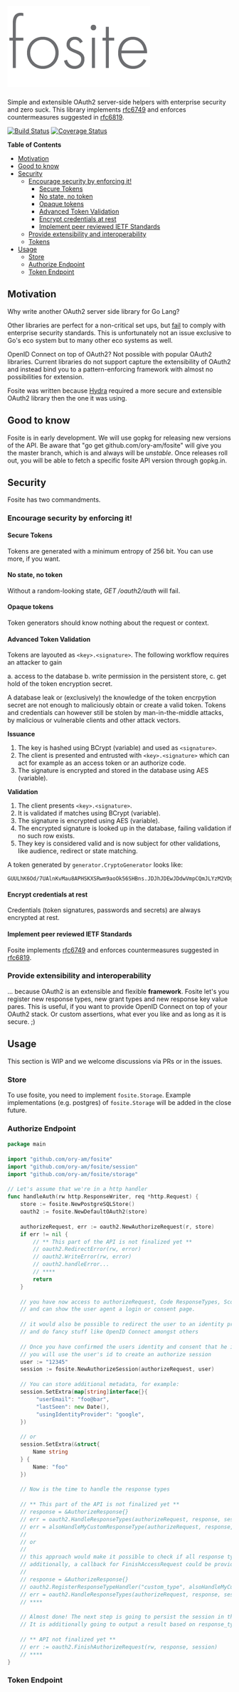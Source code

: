 # ![Fosite](fosite.png)

Simple and extensible OAuth2 server-side helpers with enterprise security and zero suck.
This library implements [rfc6749](https://tools.ietf.org/html/rfc6749) and enforces countermeasures suggested in [rfc6819](https://tools.ietf.org/html/rfc6819).

[![Build Status](https://travis-ci.org/ory-am/fosite.svg?branch=master)](https://travis-ci.org/ory-am/fosite?branch=master)
[![Coverage Status](https://coveralls.io/repos/ory-am/fosite/badge.svg?branch=master&service=github)](https://coveralls.io/github/ory-am/fosite?branch=master)

<!-- START doctoc generated TOC please keep comment here to allow auto update -->
<!-- DON'T EDIT THIS SECTION, INSTEAD RE-RUN doctoc TO UPDATE -->
**Table of Contents**

- [Motivation](#motivation)
- [Good to know](#good-to-know)
- [Security](#security)
  - [Encourage security by enforcing it!](#encourage-security-by-enforcing-it)
    - [Secure Tokens](#secure-tokens)
    - [No state, no token](#no-state-no-token)
    - [Opaque tokens](#opaque-tokens)
    - [Advanced Token Validation](#advanced-token-validation)
    - [Encrypt credentials at rest](#encrypt-credentials-at-rest)
    - [Implement peer reviewed IETF Standards](#implement-peer-reviewed-ietf-standards)
  - [Provide extensibility and interoperability](#provide-extensibility-and-interoperability)
  - [Tokens](#tokens)
- [Usage](#usage)
  - [Store](#store)
  - [Authorize Endpoint](#authorize-endpoint)
  - [Token Endpoint](#token-endpoint)

<!-- END doctoc generated TOC please keep comment here to allow auto update -->

## Motivation

Why write another OAuth2 server side library for Go Lang?

Other libraries are perfect for a non-critical set ups, but [fail](https://github.com/RangelReale/osin/issues/107) to comply with enterprise security standards.
This is unfortunately not an issue exclusive to Go's eco system but to many other eco systems as well.

OpenID Connect on top of OAuth2? Not possible with popular OAuth2 libraries. Current libraries do not support capture
the extensibility of OAuth2 and instead bind you to a pattern-enforcing framework with almost no possibilities for extension.

Fosite was written because [Hydra](https://github.com/ory-am/hydra) required a more secure and extensible OAuth2 library
then the one it was using.

## Good to know

Fosite is in early development. We will use gopkg for releasing new versions of the API.
Be aware that "go get github.com/ory-am/fosite" will give you the master branch, which is and always will be *unstable*.
Once releases roll out, you will be able to fetch a specific fosite API version through gopkg.in.

## Security

Fosite has two commandments.

### Encourage security by enforcing it!

#### Secure Tokens

Tokens are generated with a minimum entropy of 256 bit. You can use more, if you want.

#### No state, no token

Without a random-looking state, *GET /oauth2/auth* will fail.

#### Opaque tokens

Token generators should know nothing about the request or context.

#### Advanced Token Validation

Tokens are layouted as `<key>.<signature>`. The following workflow requires an attacker to gain

a. access to the database
b. write permission in the persistent store,
c. get hold of the token encryption secret.

A database leak or (exclusively) the knowledge of the token encrpytion secret are not enough to maliciously obtain or create a valid token. Tokens and credentials can
however still be stolen by man-in-the-middle attacks, by malicious or vulnerable clients and other attack vectors.

**Issuance**

1. The key is hashed using BCrypt (variable) and used as `<signature>`.
2. The client is presented and entrusted with `<key>.<signature>` which can act for example as an access token or an authorize code.
3. The signature is encrypted and stored in the database using AES (variable).

**Validation**

1. The client presents `<key>.<signature>`.
2. It is validated if <key> matches <signature> using BCrypt (variable).
3. The signature is encrypted using AES (variable).
4. The encrypted signature is looked up in the database, failing validation if no such row exists.
5. They key is considered valid and is now subject for other validations, like audience, redirect or state matching.

A token generated by `generator.CryptoGenerator` looks like:

```
GUULhK6Od/7UAlnKvMau8APHSKXSRwm9aoOk56SHBns.JDJhJDEwJDdwVmpCQmJLYzM2VDg1VHJ5aEdVOE81NVdRSkt6bHBHR1QwOC9pbTNFWmpQRXliTWRPeDQy
```

#### Encrypt credentials at rest

Credentials (token signatures, passwords and secrets) are always encrypted at rest.

#### Implement peer reviewed IETF Standards

Fosite implements [rfc6749](https://tools.ietf.org/html/rfc6749) and enforces countermeasures suggested in [rfc6819](https://tools.ietf.org/html/rfc6819).

### Provide extensibility and interoperability

... because OAuth2 is an extensible and flexible **framework**. Fosite let's you register new response types, new grant
types and new response key value pares. This is useful, if you want to provide OpenID Connect on top of your
OAuth2 stack. Or custom assertions, what ever you like and as long as it is secure. ;)

## Usage

This section is WIP and we welcome discussions via PRs or in the issues.

### Store

To use fosite, you need to implement `fosite.Storage`. Example implementations (e.g. postgres) of `fosite.Storage`
will be added in the close future.

### Authorize Endpoint

```go
package main

import "github.com/ory-am/fosite"
import "github.com/ory-am/fosite/session"
import "github.com/ory-am/fosite/storage"

// Let's assume that we're in a http handler
func handleAuth(rw http.ResponseWriter, req *http.Request) {
    store := fosite.NewPostgreSQLStore()
    oauth2 := fosite.NewDefaultOAuth2(store)

    authorizeRequest, err := oauth2.NewAuthorizeRequest(r, store)
    if err != nil {
        // ** This part of the API is not finalized yet **
        // oauth2.RedirectError(rw, error)
        // oauth2.WriteError(rw, error)
        // oauth2.handleError...
        // ****
        return
    }

    // you have now access to authorizeRequest, Code ResponseTypes, Scopes ...
    // and can show the user agent a login or consent page.

    // it would also be possible to redirect the user to an identity provider (google, microsoft live, ...) here
    // and do fancy stuff like OpenID Connect amongst others

    // Once you have confirmed the users identity and consent that he indeed wants to give app XYZ authorization,
    // you will use the user's id to create an authorize session
    user := "12345"
    session := fosite.NewAuthorizeSession(authorizeRequest, user)

    // You can store additional metadata, for example:
    session.SetExtra(map[string]interface{}{
         "userEmail": "foo@bar",
         "lastSeen": new Date(),
         "usingIdentityProvider": "google",
    })

    // or
    session.SetExtra(&struct{
        Name string
    } {
        Name: "foo"
    })

    // Now is the time to handle the response types

    // ** This part of the API is not finalized yet **
    // response = &AuthorizeResponse{}
    // err = oauth2.HandleResponseTypes(authorizeRequest, response, session)
    // err = alsoHandleMyCustomResponseType(authorizeRequest, response, "fancyArguments", 1234)
    //
    // or
    //
    // this approach would make it possible to check if all response types could be served or not
    // additionally, a callback for FinishAccessRequest could be provided
    //
    // response = &AuthorizeResponse{}
    // oauth2.RegisterResponseTypeHandler("custom_type", alsoHandleMyCustomResponseType)
    // err = oauth2.HandleResponseTypes(authorizeRequest, response, session)
    // ****

    // Almost done! The next step is going to persist the session in the database for later use.
    // It is additionally going to output a result based on response_type.

    // ** API not finalized yet **
    // err := oauth2.FinishAuthorizeRequest(rw, response, session)
    // ****
}
```

### Token Endpoint